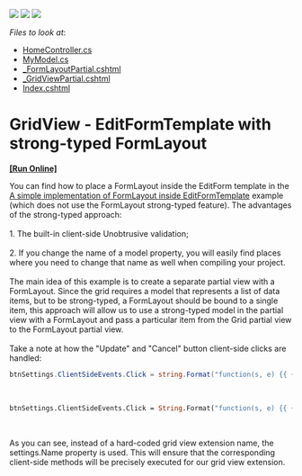 <!-- default badges list -->
![](https://img.shields.io/endpoint?url=https://codecentral.devexpress.com/api/v1/VersionRange/128549704/14.1.3%2B)
[![](https://img.shields.io/badge/Open_in_DevExpress_Support_Center-FF7200?style=flat-square&logo=DevExpress&logoColor=white)](https://supportcenter.devexpress.com/ticket/details/T163285)
[![](https://img.shields.io/badge/📖_How_to_use_DevExpress_Examples-e9f6fc?style=flat-square)](https://docs.devexpress.com/GeneralInformation/403183)
<!-- default badges end -->
<!-- default file list -->
*Files to look at*:

* [HomeController.cs](./CS/Q588216/Controllers/HomeController.cs)
* [MyModel.cs](./CS/Q588216/Models/MyModel.cs)
* [_FormLayoutPartial.cshtml](./CS/Q588216/Views/Home/_FormLayoutPartial.cshtml)
* [_GridViewPartial.cshtml](./CS/Q588216/Views/Home/_GridViewPartial.cshtml)
* [Index.cshtml](./CS/Q588216/Views/Home/Index.cshtml)
<!-- default file list end -->
# GridView - EditFormTemplate with strong-typed FormLayout
<!-- run online -->
**[[Run Online]](https://codecentral.devexpress.com/t163285/)**
<!-- run online end -->


<p>You can find how to place a FormLayout inside the EditForm template in the <a href="https://www.devexpress.com/Support/Center/p/T102593">A simple implementation of FormLayout inside EditFormTemplate</a> example (which does not use the FormLayout strong-typed feature). The advantages of the strong-typed approach:<br /><br />1. The built-in client-side Unobtrusive validation;<br /><br />2. If you change the name of a model property, you will easily find places where you need to change that name as well when compiling your project.<br /><br />The main idea of this example is to create a separate partial view with a FormLayout. Since the grid requires a model that represents a list of data items, but to be strong-typed, a FormLayout should be bound to a single item, this approach will allow us to use a strong-typed model in the partial view with a FormLayout and pass a particular item from the Grid partial view to the FormLayout partial view.<br /><br />Take a note at how the "Update" and "Cancel" button client-side clicks are handled:</p>


```cs
btnSettings.ClientSideEvents.Click = string.Format("function(s, e) {{ {0}.UpdateEdit(); }}", settings.Name);

```


<p> </p>


```vb
btnSettings.ClientSideEvents.Click = String.Format("function(s, e) {{ {0}.UpdateEdit(); }}", settings.Name)
```


<p> </p>
<p>As you can see, instead of a hard-coded grid view extension name, the settings.Name property is used. This will ensure that the corresponding client-side methods will be precisely executed for our grid view extension.</p>

<br/>


